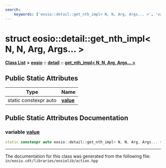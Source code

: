 ```yaml
---
search:
    keywords: ['eosio::detail::get_nth_impl< N, N, Arg, Args... >', 'value']
---
```


# struct eosio::detail::get\_nth\_impl< N, N, Arg, Args... >

[**Class List**](annotated.md) **>** [**eosio**](namespaceeosio.md) **::** [**detail**](namespaceeosio_1_1detail.md) **::** [**get\_nth\_impl< N, N, Arg, Args... >**](structeosio_1_1detail_1_1get__nth__impl_3_01_n_00_01_n_00_01_arg_00_01_args_8_8_8_01_4.md)


## Public Static Attributes

|Type|Name|
|-----|-----|
|static constexpr auto|[**value**](group__action_gac232102c5c317e294079e209be470e7c.md#gac232102c5c317e294079e209be470e7c)|


## Public Static Attributes Documentation

### variable <a id="gac232102c5c317e294079e209be470e7c" href="#gac232102c5c317e294079e209be470e7c">value</a>

```cpp
static constexpr auto eosio::detail::get_nth_impl< N, N, Arg, Args... >::value;
```





----------------------------------------
The documentation for this class was generated from the following file: `in/eosio.cdt/libraries/eosiolib/action.hpp`
